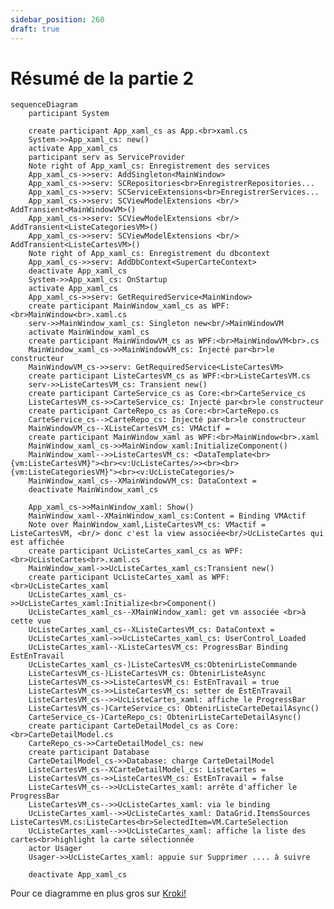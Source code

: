 ```yaml
---
sidebar_position: 260
draft: true
---
```


# Résumé de la partie 2


```mermaid
sequenceDiagram
    participant System

    create participant App_xaml_cs as App.<br>xaml.cs
    System->>App_xaml_cs: new()
    activate App_xaml_cs
    participant serv as ServiceProvider
    Note right of App_xaml_cs: Enregistrement des services
    App_xaml_cs->>serv: AddSingleton<MainWindow>
    App_xaml_cs->>serv: SCRepositories<br>EnregistrerRepositories...
    App_xaml_cs->>serv: SCServiceExtensions<br>EnregistrerServices...
    App_xaml_cs->>serv: SCViewModelExtensions <br/> AddTransient<MainWindowVM>()
    App_xaml_cs->>serv: SCViewModelExtensions <br/> AddTransient<ListeCategoriesVM>()
    App_xaml_cs->>serv: SCViewModelExtensions <br/> AddTransient<ListeCartesVM>()
    Note right of App_xaml_cs: Enregistrement du dbcontext
    App_xaml_cs->>serv: AddDbContext<SuperCarteContext>
    deactivate App_xaml_cs
    System->>App_xaml_cs: OnStartup
    activate App_xaml_cs
    App_xaml_cs->>serv: GetRequiredService<MainWindow>
    create participant MainWindow_xaml_cs as WPF:<br>MainWindow<br>.xaml.cs
    serv->>MainWindow_xaml_cs: Singleton new<br/>MainWindowVM
    activate MainWindow_xaml_cs
    create participant MainWindowVM_cs as WPF:<br>MainWindowVM<br>.cs 
    MainWindow_xaml_cs->>MainWindowVM_cs: Injecté par<br>le constructeur
    MainWindowVM_cs->>serv: GetRequiredService<ListeCartesVM>
    create participant ListeCartesVM_cs as WPF:<br>ListeCartesVM.cs
    serv->>ListeCartesVM_cs: Transient new()
    create participant CarteService_cs as Core:<br>CarteService_cs
    ListeCartesVM_cs->>CarteService_cs: Injecté par<br>le constructeur
    create participant CarteRepo_cs as Core:<br>CarteRepo.cs
    CarteService_cs-->CarteRepo_cs: Injecté par<br>le constructeur
    MainWindowVM_cs--XListeCartesVM_cs: VMActif =
    create participant MainWindow_xaml as WPF:<br>MainWindow<br>.xaml
    MainWindow_xaml_cs->>MainWindow_xaml:InitializeComponent()
    MainWindow_xaml-->>ListeCartesVM_cs: <DataTemplate<br>{vm:ListeCartesVM}"><br><v:UcListeCartes/>><br><br>{vm:ListeCategoriesVM}"><br><v:UcListeCategories/>
    MainWindow_xaml_cs--XMainWindowVM_cs: DataContext =
    deactivate MainWindow_xaml_cs

    App_xaml_cs->>MainWindow_xaml: Show()
    MainWindow_xaml--XMainWindow_xaml_cs:Content = Binding VMActif
    Note over MainWindow_xaml,ListeCartesVM_cs: VMactif = ListeCartesVM, <br/> donc c'est la view associée<br/>UcListeCartes qui est affichée
    create participant UcListeCartes_xaml_cs as WPF:<br>UcListeCartes<br>.xaml.cs
    MainWindow_xaml->>UcListeCartes_xaml_cs:Transient new()
    create participant UcListeCartes_xaml as WPF:<br>UcListeCartes_xaml
    UcListeCartes_xaml_cs->>UcListeCartes_xaml:Initialize<br>Component()
    UcListeCartes_xaml_cs--XMainWindow_xaml: get vm associée <br>à cette vue 
    UcListeCartes_xaml_cs--XListeCartesVM_cs: DataContext =
    UcListeCartes_xaml->>UcListeCartes_xaml_cs: UserControl_Loaded
    UcListeCartes_xaml--XListeCartesVM_cs: ProgressBar Binding EstEnTravail
    UcListeCartes_xaml_cs-)ListeCartesVM_cs:ObtenirListeCommande
    ListeCartesVM_cs-)ListeCartesVM_cs: ObtenirListeAsync
    ListeCartesVM_cs->>ListeCartesVM_cs: EstEnTravail = true
    ListeCartesVM_cs->>ListeCartesVM_cs: setter de EstEnTravail
    ListeCartesVM_cs-->>UcListeCartes_xaml: affiche le ProgressBar 
    ListeCartesVM_cs-)CarteService_cs: ObtenirListeCarteDetailAsync()
    CarteService_cs-)CarteRepo_cs: ObtenirListeCarteDetailAsync()
    create participant CarteDetailModel_cs as Core:<br>CarteDetailModel.cs
    CarteRepo_cs->>CarteDetailModel_cs: new
    create participant Database
    CarteDetailModel_cs->>Database: charge CarteDetailModel
    ListeCartesVM_cs--XCarteDetailModel_cs: ListeCartes =
    ListeCartesVM_cs->>ListeCartesVM_cs: EstEnTravail = false
    ListeCartesVM_cs-->>UcListeCartes_xaml: arrête d'afficher le ProgressBar 
    ListeCartesVM_cs-->>UcListeCartes_xaml: via le binding
    UcListeCartes_xaml-->>UcListeCartes_xaml: DataGrid.ItemsSources ListeCartesVM.cs:ListeCartes<br>SelectedItem=VM.CarteSelection
    UcListeCartes_xaml-->>UcListeCartes_xaml: affiche la liste des cartes<br>highlight la carte sélectionnée
    actor Usager 
    Usager->>UcListeCartes_xaml: appuie sur Supprimer .... à suivre

    deactivate App_xaml_cs
```


Pour ce diagramme en plus gros sur [Kroki!](https://kroki.io/mermaid/svg/eNqtV91u2zYUvs9TELvpAtTOveAISJOsCFCvRd26uQto6ljmIJEaSSnphr3LbrPX8IvtkJJtSqQcp1tukvCc7zv_h6KG32sQDG44zRUtzwj-VFQZznhFhSGL79pAeebOmQJqoCe-qqqHJ1oWD0wTqu2_09lKpfZoyrRDtQyTNPV0EyLg8edzJ6fM8MbyevLADQ2qsQYW-Jsz-KRkwzNQTu9XiWDF840hck16Vm6Fgpxro6AEZMlAOyZkaE14yuigFSXkKssWXOQFGClmc8rFNy4y-ZiOAhbXn6GSmhupOGgb_sGs8kXT6fQISRfa7ZMBobkUQ6ZO_gLLksPjXGZQHHgIEl2kNq4viuIRZsKLazlPu0L8J8IP6CRcYxlzF-r_y6qMz_iKetckWzEpDDyZY_W-WV23SrNFXYFyBruTtuwZjHZpvL0_ioVBlro63uIxf96D-YxDyRVkXcmDLowM4kHFn8dvn35JbBsdpPa_qT-e1ijaDvFYpt0Y2Gl11fHbph9ZiH_Z0-V81M3l3DmKYkcTsvdcdkQJuRO_ATPbZ2vOwgsgWHzshpoZqNWAyYGOZb3ffGPh9LQG8fRkg4QPcQnZt723HCMGHabzsbN3LRU4gwOZoxgaQtsDtdMyN-aK3XBRP6xgF_TA4mSS-tgfK93kPszhcn6FHbkmlyfOyQtDckrzucPkTnDDacH_wMVRVlJgGbsSDjQn0drPbqihX6CsCnTYmv-zKZOe2l8_pfZ81iRfmSe4SNvjPuSwhiOwnfAiHQtvch_MlvWvW4ldcr2dGBn-yHobpowsNvJxLEn3kYXk7GMNL8k7FOBy2pX7cC3IBtSQ7G2sTWjbJv3peNvdQZkUjLA3oA0pKGnwrsI-0ZLx7TM4jV4JCK4NYnXpes3ZBnXGmq8Hi-3pnkKwqodJStMoYXLiIgnBo6487IchajHqiTcSbiUMxiJOFNQ9ITkY0pSHAtgapdu_CQODATU1kKN8YfHDVg6xo7klX3F_W7SSxcMHSTPIxihitvHDNVeg9Tuq9k18q82twJo1lB_L8XnA9nGF48BVey7LkooM4is_xBIffKW_CzZ2WYRQ32EcIVzScDpY27Ip3B5h3AE-3lfdnAHBS8LP50jowWXXS5sV3oBBF1wSuuYcXlfn_dvqBIax27LVdJ--0UvTk_fuzs727vLu07jn1JhZ2-4rquHA1Qcj5U4lIWxDVQ6B2kh57qO--Kvx8oe7ak0LDa9rC6W2_2Dw2ZuuQdRpHTJC13Bq8at2SkeHPA62GX2veDa9w8eBXsha4cuNDL8Hk8G2X0CBX0GQWdAlanRtaA_xhfRKF_ZTgmFYoXv9sr2tDT6gCveIQgV3TPT2uTMldpcYXpNS4c6jOXTpa_8es1lVNUeiWhF8SVWKlwjDB-uU4MLWNW8UnB15UP0LLCXULg)



